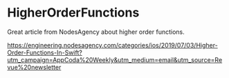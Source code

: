 # HigherOrderFunctions
Great article from NodesAgency about higher order functions.

https://engineering.nodesagency.com/categories/ios/2019/07/03/Higher-Order-Functions-In-Swift?utm_campaign=AppCoda%20Weekly&utm_medium=email&utm_source=Revue%20newsletter
